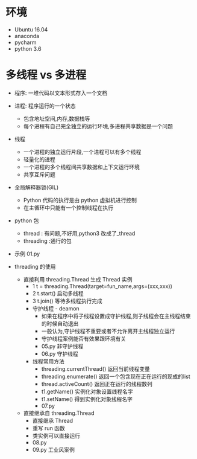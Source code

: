 # 环境
- Ubuntu 16.04
- anaconda
- pycharm
- python 3.6

# 多线程 vs 多进程
- 程序: 一堆代码以文本形式存入一个文档
- 进程: 程序运行的一个状态
    - 包含地址空间,内存,数据栈等
    - 每个进程有自己完全独立的运行环境,多进程共享数据是一个问题
- 线程
    - 一个进程的独立运行片段,一个进程可以有多个线程
    - 轻量化的进程
    - 一个进程的多个线程间共享数据和上下文运行环境
    - 共享互斥问题
- 全局解释器锁(GIL)
    - Python 代码的执行是由 python 虚拟机进行控制
    - 在主循环中只能有一个控制线程在执行
- python 包
    - thread : 有问题,不好用,python3 改成了_thread
    - threading :通行的包
- 示例 01.py    

- threading 的使用
    - 直接利用 threading.Thread 生成 Thread 实例
        - 1 t = threading.Thread(target=fun_name,args=(xxx,xxx))
        - 2 t.start()   启动多线程
        - 3 t.join()    等待多线程执行完成
        - 守护线程 - deamon
            - 如果在程序中将子线程设置成守护线程,则子线程会在主线程结束的时候自动退出
            - 一般认为,守护线程不重要或者不允许离开主线程独立运行
            - 守护线程案例能否有效果跟环境有关
            - 05.py 非守护线程
            - 06.py 守护线程
        - 线程常用方法
            - threading.currentThread() 返回当前线程变量
            - threading.enumerate() 返回一个包含现在正在运行的现成的list
            - thread.activeCount() 返回正在运行的线程数列
            - t1.getName() 实例化对象设置线程名字
            - t1.setName() 得到实例化对象线程名字
            - 07.py
    - 直接继承自 threading.Thread
        - 直接继承 Thread
        - 重写 run 函数
        - 类实例可以直接运行
        - 08.py        
        - 09.py 工业风案例